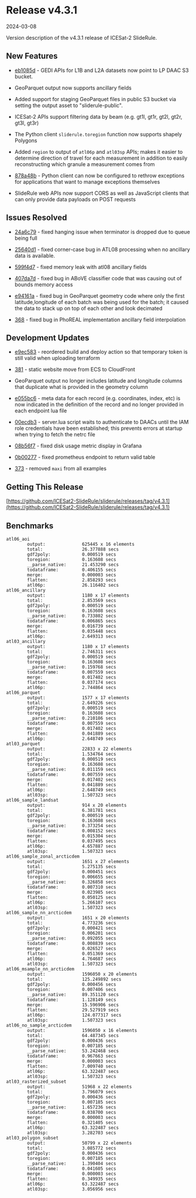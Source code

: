 # Release v4.3.1

2024-03-08

Version description of the v4.3.1 release of ICESat-2 SlideRule.

## New Features

* [eb1085d](https://github.com/ICESat2-SlideRule/sliderule/commit/eb1085da18a3cd63939f340f811ccadae1c22715) - GEDI APIs for L1B and L2A datasets now point to LP DAAC S3 bucket.

* GeoParquet output now supports ancillary fields

* Added support for staging GeoParquet files in public S3 bucket via setting the output asset to "sliderule-public".

* ICESat-2 APIs support filtering data by beam (e.g. gt1l, gt1r, gt2l, gt2r, gt3l, gt3r)

* The Python client `sliderule.toregion` function now supports shapely Polygons

* Added `region` to output of `atl06p` and `atl03sp` APIs; makes it easier to determine direction of travel for each measurement in addition to easily reconstructing which granule a measurement comes from

* [878a48b](https://github.com/ICESat2-SlideRule/sliderule/commit/878a48b4474e6a6a7b598e4abdddcceb8b438697) - Python client can now be configured to rethrow exceptions for applications that want to manage exceptions themselves

* SlideRule web APIs now support CORS as well as JavaScript clients that can only provide data payloads on POST requests

## Issues Resolved

* [24a6c79](https://github.com/ICESat2-SlideRule/sliderule/commit/24a6c798059a13bc81cd9feae09e96ab5a78461a) - fixed hanging issue when terminator is dropped due to queue being full

* [25640d1](https://github.com/ICESat2-SlideRule/sliderule/commit/25640d123e4b9f015edad683f141f3ecba45ec69) - fixed corner-case bug in ATL08 processing when no ancillary data is available.

* [599f4d7](https://github.com/ICESat2-SlideRule/sliderule/commit/599f4d778d726a12887b2a63af5fc59aec288026) - fixed memory leak with atl08 ancillary fields

* [407da7d](https://github.com/ICESat2-SlideRule/sliderule/commit/407da7d6bedf27d898bc0f5939321af6686b3005) - fixed bug in ABoVE classifier code that was causing out of bounds memory access

* [e94161a](https://github.com/ICESat2-SlideRule/sliderule/commit/e94161ae0506df39e66001341fe293e8dde1270a) - fixed bug in GeoParquet geometry code where only the first latitude,longitude of each batch was being used for the batch; it caused the data to stack up on top of each other and look decimated

* [368](https://github.com/ICESat2-SlideRule/sliderule/issues/368) - fixed bug in PhoREAL implementation ancillary field interpolation

## Development Updates

* [e9ec583](https://github.com/ICESat2-SlideRule/sliderule/commit/e9ec583e0b136f66d429281bf6492dd12f1880dc) - reordered build and deploy action so that temporary token is still valid when uploading terraform

* [381](https://github.com/ICESat2-SlideRule/sliderule/pull/381) - static website move from ECS to CloudFront

* GeoParquet output no longer includes latitude and longitude columns that duplicate what is provided in the geometry column

* [e055bc6](https://github.com/ICESat2-SlideRule/sliderule/commit/e055bc6e419f13c0f95ab0ba60ada8897bfa2aa9) - meta data for each record (e.g. coordinates, index, etc) is now indicated in the definition of the record and no longer provided in each endpoint lua file

* [00ecdb3](https://github.com/ICESat2-SlideRule/sliderule/commit/00ecdb34d3cefca4ca35b232c149e32abac05567) - server.lua script waits to authenticate to DAACs until the IAM role credentials have been established; this prevents errors at startup when trying to fetch the netrc file

* [08b56f7](https://github.com/ICESat2-SlideRule/sliderule/commit/08b56f70880d9b86ace32f318805357a5d603193) - fixed disk usage metric display in Grafana

* [0b00277](https://github.com/ICESat2-SlideRule/sliderule/commit/0b00277df7c040cc4fe06abf7eadd4a665d0d76f) - fixed prometheus endpoint to return valid table

* [373](https://github.com/ICESat2-SlideRule/sliderule/issues/373) - removed `maxi` from all examples

## Getting This Release

[https://github.com/ICESat2-SlideRule/sliderule/releases/tag/v4.3.1](https://github.com/ICESat2-SlideRule/sliderule/releases/tag/v4.3.1)

## Benchmarks

```
atl06_aoi
        output:              625445 x 16 elements
        total:               26.377888 secs
        gdf2poly:            0.000519 secs
        toregion:            0.163608 secs
        __parse_native:      21.453290 secs
        todataframe:         0.406155 secs
        merge:               0.000003 secs
        flatten:             2.858293 secs
        atl06p:              26.116402 secs
atl06_ancillary
        output:              1180 x 17 elements
        total:               2.853569 secs
        gdf2poly:            0.000519 secs
        toregion:            0.163608 secs
        __parse_native:      0.733802 secs
        todataframe:         0.006865 secs
        merge:               0.016739 secs
        flatten:             0.035448 secs
        atl06p:              2.649313 secs
atl03_ancillary
        output:              1180 x 17 elements
        total:               2.746311 secs
        gdf2poly:            0.000519 secs
        toregion:            0.163608 secs
        __parse_native:      0.159768 secs
        todataframe:         0.007559 secs
        merge:               0.017402 secs
        flatten:             0.037174 secs
        atl06p:              2.744864 secs
atl06_parquet
        output:              1577 x 17 elements
        total:               2.649226 secs
        gdf2poly:            0.000519 secs
        toregion:            0.163608 secs
        __parse_native:      0.210186 secs
        todataframe:         0.007559 secs
        merge:               0.017402 secs
        flatten:             0.041889 secs
        atl06p:              2.648749 secs
atl03_parquet
        output:              22833 x 22 elements
        total:               1.534764 secs
        gdf2poly:            0.000519 secs
        toregion:            0.163608 secs
        __parse_native:      0.011159 secs
        todataframe:         0.007559 secs
        merge:               0.017402 secs
        flatten:             0.041889 secs
        atl06p:              2.648749 secs
        atl03sp:             1.507323 secs
atl06_sample_landsat
        output:              914 x 20 elements
        total:               6.381781 secs
        gdf2poly:            0.000519 secs
        toregion:            0.163608 secs
        __parse_native:      0.373254 secs
        todataframe:         0.008152 secs
        merge:               0.015304 secs
        flatten:             0.037495 secs
        atl06p:              4.657887 secs
        atl03sp:             1.507323 secs
atl06_sample_zonal_arcticdem
        output:              1651 x 27 elements
        total:               5.275135 secs
        gdf2poly:            0.000451 secs
        toregion:            0.006655 secs
        __parse_native:      0.326858 secs
        todataframe:         0.007310 secs
        merge:               0.023985 secs
        flatten:             0.050125 secs
        atl06p:              5.266107 secs
        atl03sp:             1.507323 secs
atl06_sample_nn_arcticdem
        output:              1651 x 20 elements
        total:               4.773236 secs
        gdf2poly:            0.000421 secs
        toregion:            0.006201 secs
        __parse_native:      0.092055 secs
        todataframe:         0.008839 secs
        merge:               0.026527 secs
        flatten:             0.051369 secs
        atl06p:              4.764687 secs
        atl03sp:             1.507323 secs
atl06_msample_nn_arcticdem
        output:              1596050 x 20 elements
        total:               125.249892 secs
        gdf2poly:            0.000456 secs
        toregion:            0.007406 secs
        __parse_native:      89.351120 secs
        todataframe:         1.128149 secs
        merge:               15.596906 secs
        flatten:             29.527919 secs
        atl06p:              124.077317 secs
        atl03sp:             1.507323 secs
atl06_no_sample_arcticdem
        output:              1596050 x 16 elements
        total:               64.487345 secs
        gdf2poly:            0.000436 secs
        toregion:            0.007185 secs
        __parse_native:      53.242468 secs
        todataframe:         0.967663 secs
        merge:               0.000003 secs
        flatten:             7.009740 secs
        atl06p:              63.322487 secs
        atl03sp:             1.507323 secs
atl03_rasterized_subset
        output:              51968 x 22 elements
        total:               3.796079 secs
        gdf2poly:            0.000436 secs
        toregion:            0.007185 secs
        __parse_native:      1.657236 secs
        todataframe:         0.038700 secs
        merge:               0.000003 secs
        flatten:             0.321405 secs
        atl06p:              63.322487 secs
        atl03sp:             3.282703 secs
atl03_polygon_subset
        output:              50799 x 22 elements
        total:               3.085772 secs
        gdf2poly:            0.000436 secs
        toregion:            0.007185 secs
        __parse_native:      1.390404 secs
        todataframe:         0.041605 secs
        merge:               0.000003 secs
        flatten:             0.349935 secs
        atl06p:              63.322487 secs
        atl03sp:             3.056956 secs
```